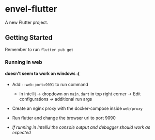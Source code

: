 # envel-flutter

A new Flutter project.

## Getting Started
Remember to run  `flutter pub get`

### Running in web
#### doesn't seem to work on windows :(
* Add `--web-port=9091` to run command
    * In intellij -> dropdown on `main.dart` in top right corner -> Edit  configurations -> additional run args
* Create an nginx proxy with the docker-compose inside `web/proxy`

* Run flutter and change the browser url to port 9090
* _If running in IntelliJ the console output and debugger should work as expected_